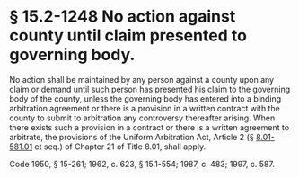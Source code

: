 # § 15.2-1248 No action against county until claim presented to governing body.

<p>No action shall be maintained by any person against a county upon any claim or demand until such person has presented his claim to the governing body of the county, unless the governing body has entered into a binding arbitration agreement or there is a provision in a written contract with the county to submit to arbitration any controversy thereafter arising. When there exists such a provision in a contract or there is a written agreement to arbitrate, the provisions of the Uniform Arbitration Act, Article 2 (§ <a href='http://law.lis.virginia.gov/vacode/8.01-581.01/'>8.01-581.01</a> et seq.) of Chapter 21 of Title 8.01, shall apply.</p><p>Code 1950, § 15-261; 1962, c. 623, § 15.1-554; 1987, c. 483; 1997, c. 587.</p>